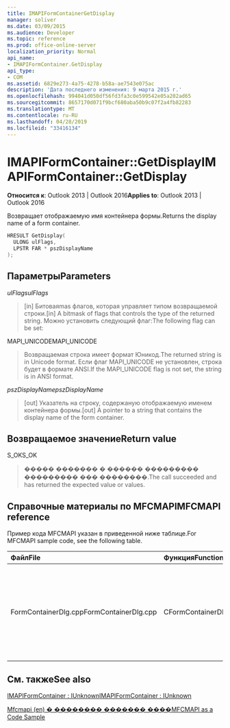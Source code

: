 ```yaml
---
title: IMAPIFormContainerGetDisplay
manager: soliver
ms.date: 03/09/2015
ms.audience: Developer
ms.topic: reference
ms.prod: office-online-server
localization_priority: Normal
api_name:
- IMAPIFormContainer.GetDisplay
api_type:
- COM
ms.assetid: 6829e273-4a75-4278-b58a-ae7543e075ac
description: 'Дата последнего изменения: 9 марта 2015 г.'
ms.openlocfilehash: 994041d050df56fd3fa3c0e599542e05a202ad65
ms.sourcegitcommit: 8657170d071f9bcf680aba50b9c07f2a4fb82283
ms.translationtype: MT
ms.contentlocale: ru-RU
ms.lasthandoff: 04/28/2019
ms.locfileid: "33416134"
---
```

# <a name="imapiformcontainergetdisplay"></a><span data-ttu-id="86d6f-103">IMAPIFormContainer::GetDisplay</span><span class="sxs-lookup"><span data-stu-id="86d6f-103">IMAPIFormContainer::GetDisplay</span></span>

  
  
<span data-ttu-id="86d6f-104">**Относится к**: Outlook 2013 | Outlook 2016</span><span class="sxs-lookup"><span data-stu-id="86d6f-104">**Applies to**: Outlook 2013 | Outlook 2016</span></span> 
  
<span data-ttu-id="86d6f-105">Возвращает отображаемую имя контейнера формы.</span><span class="sxs-lookup"><span data-stu-id="86d6f-105">Returns the display name of a form container.</span></span>
  
```cpp
HRESULT GetDisplay(
  ULONG ulFlags,
  LPSTR FAR * pszDisplayName
);
```

## <a name="parameters"></a><span data-ttu-id="86d6f-106">Параметры</span><span class="sxs-lookup"><span data-stu-id="86d6f-106">Parameters</span></span>

 <span data-ttu-id="86d6f-107">_ulFlags_</span><span class="sxs-lookup"><span data-stu-id="86d6f-107">_ulFlags_</span></span>
  
> <span data-ttu-id="86d6f-108">[in] Битоваяmas флагов, которая управляет типом возвращаемой строки.</span><span class="sxs-lookup"><span data-stu-id="86d6f-108">[in] A bitmask of flags that controls the type of the returned string.</span></span> <span data-ttu-id="86d6f-109">Можно установить следующий флаг:</span><span class="sxs-lookup"><span data-stu-id="86d6f-109">The following flag can be set:</span></span>
    
<span data-ttu-id="86d6f-110">MAPI_UNICODE</span><span class="sxs-lookup"><span data-stu-id="86d6f-110">MAPI_UNICODE</span></span> 
  
> <span data-ttu-id="86d6f-111">Возвращаемая строка имеет формат Юникод.</span><span class="sxs-lookup"><span data-stu-id="86d6f-111">The returned string is in Unicode format.</span></span> <span data-ttu-id="86d6f-112">Если флаг MAPI_UNICODE не установлен, строка будет в формате ANSI.</span><span class="sxs-lookup"><span data-stu-id="86d6f-112">If the MAPI_UNICODE flag is not set, the string is in ANSI format.</span></span>
    
 <span data-ttu-id="86d6f-113">_pszDisplayName_</span><span class="sxs-lookup"><span data-stu-id="86d6f-113">_pszDisplayName_</span></span>
  
> <span data-ttu-id="86d6f-114">[out] Указатель на строку, содержаную отображаемую именем контейнера формы.</span><span class="sxs-lookup"><span data-stu-id="86d6f-114">[out] A pointer to a string that contains the display name of the form container.</span></span>
    
## <a name="return-value"></a><span data-ttu-id="86d6f-115">Возвращаемое значение</span><span class="sxs-lookup"><span data-stu-id="86d6f-115">Return value</span></span>

<span data-ttu-id="86d6f-116">S_OK</span><span class="sxs-lookup"><span data-stu-id="86d6f-116">S_OK</span></span> 
  
> <span data-ttu-id="86d6f-117">����� ������� � ������ ��������� ��������� ��� ��������.</span><span class="sxs-lookup"><span data-stu-id="86d6f-117">The call succeeded and has returned the expected value or values.</span></span>
    
## <a name="mfcmapi-reference"></a><span data-ttu-id="86d6f-118">Справочные материалы по MFCMAPI</span><span class="sxs-lookup"><span data-stu-id="86d6f-118">MFCMAPI reference</span></span>

<span data-ttu-id="86d6f-119">Пример кода MFCMAPI указан в приведенной ниже таблице.</span><span class="sxs-lookup"><span data-stu-id="86d6f-119">For MFCMAPI sample code, see the following table.</span></span>
  
|<span data-ttu-id="86d6f-120">**Файл**</span><span class="sxs-lookup"><span data-stu-id="86d6f-120">**File**</span></span>|<span data-ttu-id="86d6f-121">**Функция**</span><span class="sxs-lookup"><span data-stu-id="86d6f-121">**Function**</span></span>|<span data-ttu-id="86d6f-122">**Примечание**</span><span class="sxs-lookup"><span data-stu-id="86d6f-122">**Comment**</span></span>|
|:-----|:-----|:-----|
|<span data-ttu-id="86d6f-123">FormContainerDlg.cpp</span><span class="sxs-lookup"><span data-stu-id="86d6f-123">FormContainerDlg.cpp</span></span>  <br/> |<span data-ttu-id="86d6f-124">CFormContainerDlg::CFormContainerDlg</span><span class="sxs-lookup"><span data-stu-id="86d6f-124">CFormContainerDlg::CFormContainerDlg</span></span>  <br/> |<span data-ttu-id="86d6f-125">MFCMAPI использует метод **IMAPIFormContainer::GetDisplay** для получения имени контейнера формы при отрисовке CFormContainerDlg.</span><span class="sxs-lookup"><span data-stu-id="86d6f-125">MFCMAPI uses the **IMAPIFormContainer::GetDisplay** method to get the name of the form container when it renders CFormContainerDlg.</span></span>  <br/> |
   
## <a name="see-also"></a><span data-ttu-id="86d6f-126">См. также</span><span class="sxs-lookup"><span data-stu-id="86d6f-126">See also</span></span>



[<span data-ttu-id="86d6f-127">IMAPIFormContainer : IUnknown</span><span class="sxs-lookup"><span data-stu-id="86d6f-127">IMAPIFormContainer : IUnknown</span></span>](imapiformcontaineriunknown.md)


[<span data-ttu-id="86d6f-128">Mfcmapi (en) � �������� ������� ����</span><span class="sxs-lookup"><span data-stu-id="86d6f-128">MFCMAPI as a Code Sample</span></span>](mfcmapi-as-a-code-sample.md)

